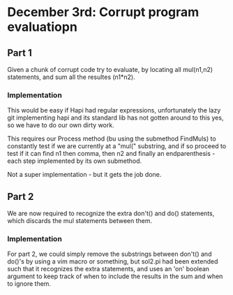 # December 3rd: Corrupt program evaluatiopn

## Part 1
Given a chunk of corrupt code try to evaluate, by locating all mul(n1,n2) statements, and sum all the resultes (n1*n2).

### Implementation
This would be easy if Hapi had regular expressions, unfortunately the lazy git implementing hapi and its standard lib has not gotten around to this yes, so we have to do our own dirty work.

This requires our Process method (bu using the submethod FindMuls) to constantly test if we are currently at a "mul(" substring, and if so proceed to test if it can find n1 then comma, then n2 and finally an endparenthesis - each step implemented by its own submethod.

Not a super implementation - but it gets the job done.

## Part 2
We are now required to recognize the extra don't() and do() statements, which
discards the mul statements between them.

### Implementation
For part 2, we could simply remove the substrings between don't() and do()'s by using a vim macro or something, but sol2.pi had been extended such that it recognizes the extra statements, and uses an 'on' boolean argument to keep track of when to include the results in the sum and when to ignore them.
